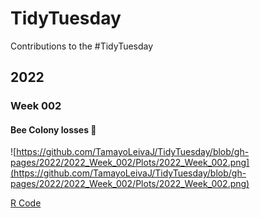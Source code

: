 # TidyTuesday
Contributions to the #TidyTuesday 

## 2022 
### Week 002
#### Bee Colony losses :bee:
![https://github.com/TamayoLeivaJ/TidyTuesday/blob/gh-pages/2022/2022_Week_002/Plots/2022_Week_002.png](https://github.com/TamayoLeivaJ/TidyTuesday/blob/gh-pages/2022/2022_Week_002/Plots/2022_Week_002.png)

[R Code](https://github.com/TamayoLeivaJ/TidyTuesday/blob/gh-pages/2022/2022_Week_002/2022_Week_002.R)